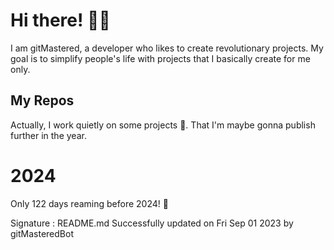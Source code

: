 
# Hi there! 🙋‍♂️
I am gitMastered, a developer who likes to create revolutionary projects.
My goal is to simplify people's life with projects that I basically create for me only.

## My Repos
Actually, I work quietly on some projects 👀. That I'm maybe gonna publish further in the year.

# 2024
Only 122 days reaming before 2024! 🙌

Signature : README.md Successfully updated on Fri Sep 01 2023 by gitMasteredBot

